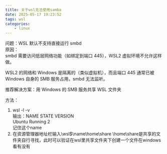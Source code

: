 ```yaml
---
title: 关于wsl无法使用samba
date: 2025-05-17 19:23:52
tags: wsl
categories: 
    - linux
---
```


问题：WSL 默认不支持直接运行 smbd  
原因：  
smbd 需要访问低层网络功能（如绑定到端口 445），WSL2 虚拟环境不允许这样做。  

WSL2 的网络和 Windows 是隔离的（类似虚拟机），而且端口 445 通常已被 Windows 自身的 SMB 服务占用，smbd 无法监听。  

推荐解决方案：用 Windows 的 SMB 服务共享 WSL 文件夹

方法：  
1. wsl -l -v  
输出：NAME      STATE           VERSION  
Ubuntu    Running         2  
记住这个name  
2. 在资源管理器地址栏输入\\wsl$\name\home\share   \home\share是共享的文件夹自行寻找，此时可以验证在wsl里共享文件夹下创建一个文件在windows看有没有
